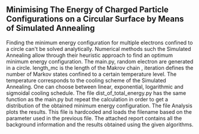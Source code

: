  Minimising The Energy of Charged Particle Configurations on a Circular Surface by Means of Simulated Annealing
---------

Finding the minimum energy configuration for multiple electrons confined to a 
circle can't be solved analytically. Numerical methods such the Simulated Annealing allow through their heuristic approach to find an optimum minimum energy configuration.
The main.py, random electron are generated in a circle. length_mc is the length of the Makrov chain 
, iteration defines the number of Markov states confined to a certain temperature level.
The temperature corresponds to the cooling scheme of the Simulated Annealing. One can choose between linear, exponential,
logarithmic and sigmoidal cooling schedule. The file dist_of_total_energy.py has the same function as the main.py but repeat the calculation in order to get a distribution of the obtained minimum energy
configuration. The file Analysis plots the results. This file is hardcoded and loads the filename based on the parameter
used in the previous file.
The attached report contains all the background information and the results obtained using the
given algorithms.
